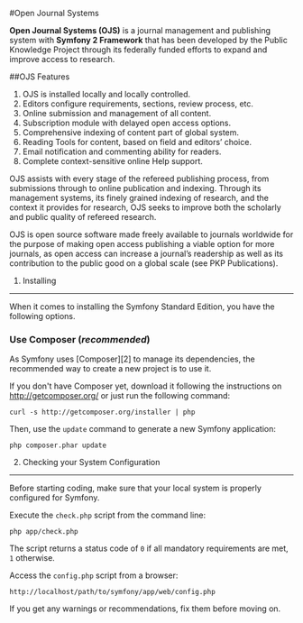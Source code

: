 #Open Journal Systems

**Open Journal Systems (OJS)** is a journal management and publishing system with **Symfony 2 Framework** that has been developed by the Public Knowledge Project through its federally funded efforts to expand and improve access to research.

##OJS Features

1. OJS is installed locally and locally controlled.
2. Editors configure requirements, sections, review process, etc.
3. Online submission and management of all content.
4. Subscription module with delayed open access options.
5. Comprehensive indexing of content part of global system.
6. Reading Tools for content, based on field and editors’ choice.
7. Email notification and commenting ability for readers.
8. Complete context-sensitive online Help support.

OJS assists with every stage of the refereed publishing process, from submissions through to online publication and indexing. Through its management systems, its finely grained indexing of research, and the context it provides for research, OJS seeks to improve both the scholarly and public quality of refereed research.

OJS is open source software made freely available to journals worldwide for the purpose of making open access publishing a viable option for more journals, as open access can increase a journal’s readership as well as its contribution to the public good on a global scale (see PKP Publications).

1) Installing
----------------------------------

When it comes to installing the Symfony Standard Edition, you have the
following options.

### Use Composer (*recommended*)

As Symfony uses [Composer][2] to manage its dependencies, the recommended way
to create a new project is to use it.

If you don't have Composer yet, download it following the instructions on
http://getcomposer.org/ or just run the following command:

    curl -s http://getcomposer.org/installer | php

Then, use the `update` command to generate a new Symfony application:

    php composer.phar update





2) Checking your System Configuration
-------------------------------------

Before starting coding, make sure that your local system is properly
configured for Symfony.

Execute the `check.php` script from the command line:

    php app/check.php

The script returns a status code of `0` if all mandatory requirements are met,
`1` otherwise.

Access the `config.php` script from a browser:

    http://localhost/path/to/symfony/app/web/config.php

If you get any warnings or recommendations, fix them before moving on.



